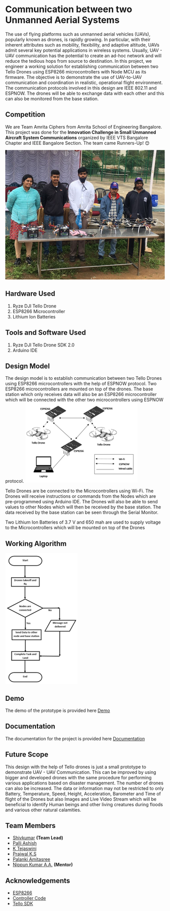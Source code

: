 
# Communication between two Unmanned Aerial Systems

The use of flying platforms such as unmanned aerial vehicles (UAVs), popularly known as drones, is rapidly growing. In particular, with their inherent attributes such as mobility, flexibility, and adaptive altitude, UAVs admit several key potential applications in wireless systems. Usually, UAV - UAV communication has the potential to create an ad-hoc network and will reduce the tedious hops from source to destination. In this project, we engineer a working solution for establishing communication between two Tello Drones using ESP8266 microcontrollers with Node MCU as its firmware. The objective is to demonstrate the use of UAV-to-UAV communication and coordination in realistic, operational flight environment. The communication protocols involved in this design are IEEE 802.11 and ESPNOW. The drones will be able to exchange data with each other and this can also be monitored from the base station.

## Competition

We are Team Amrita Ciphers from Amrita School of Engineering Bangalore. This project was done for the **Innovation Challenge in Small Unmanned Aircraft System Communications** organized by IEEE VTS Bangalore Chapter and IEEE Bangalore Section.
The team came Runners-Up! 😊

![Competition](Competition.jpg)


## Hardware Used
1) Ryze DJI Tello Drone
2) ESP8266 Microcontroller
3) Lithium Ion Batteries
## Tools and Software Used
1) Ryze DJI Tello Drone SDK 2.0
2) Arduino IDE
## Design Model
The design model is to establish communication between two Tello Drones using ESP8266 microcontrollers with the help of ESPNOW protocol. Two ESP8266 microcontrollers are mounted on top of the drones. The base station which only receives data will also be an ESP8266 microcontroller which will be connected with the other two microcontrollers using ESPNOW protocol.
![Design Model](System_Architecture.PNG)

Tello Drones are be connected to the Microcontrollers using Wi-Fi. The Drones will receive instructions or commands from the Nodes which are pre-programmed using Arduino IDE. The Drones will also be able to send values to other Nodes which will then be received by the base station. The data received by the base station can be seen through the Serial Monitor.

Two Lithium Ion Batteries of 3.7 V and 650 mah are used to supply voltage to the Microcontrollers which will be mounted on top of the Drones
## Working Algorithm
![Working Algorithm](Flow_Chart.PNG)
## Demo

The demo of the prototype is provided here [Demo](https://youtu.be/6-_PHmgnRRg)


## Documentation

The documentation for the project is provided here
[Documentation](https://github.com/Shivkumar25/Communication-between-two-Unmanned-Aerial-Systems/blob/main/Amrita%20Ciphers%20Project%20Documentation.pdf)


## Future Scope
This design with the help of Tello drones is just a small prototype to demonstrate UAV - UAV Communication. This can be improved by using bigger and developed drones with the same procedure for performing various applications based on disaster management. The number of drones can also be increased. The data or information may not be restricted to only Battery, Temperature, Speed, Height, Acceleration, Barometer and Time of flight of the Drones but also Images and Live Video Stream which will be beneficial to identify Human beings and other living creatures during floods and various other natural calamities.
## Team Members

- [Shivkumar](https://www.linkedin.com/in/shivkumar-sankar/) **(Team Lead)**
- [Palli Ashish](https://www.linkedin.com/in/palli-ashish-545b07120/)
- [K Tejaswini](https://www.linkedin.com/in/tejaswinikurre/)
- [Prajwal K.S](https://www.linkedin.com/in/prajwal-k-s-229a13156/)
- [Palanki Amitasree](https://www.linkedin.com/in/palanki-amitasree-893a55176/)
- [Nippun Kumar A.A.](https://www.nippunkumaar.in/home) **(Mentor)**



## Acknowledgements

 - [ESP8266](https://randomnerdtutorials.com/projects-esp8266/)
 - [Controller Code](https://github.com/SweiLz/NodeMCU-TelloDrone)
 - [Tello SDK](https://dl-cdn.ryzerobotics.com/downloads/Tello/Tello%20SDK%202.0%20User%20Guide.pdf)

